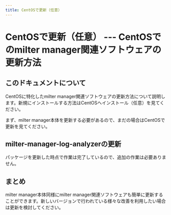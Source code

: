 ```yaml
---
title: CentOSで更新（任意）
---
```


# CentOSで更新（任意） --- CentOSでのmilter manager関連ソフトウェアの更新方法

## このドキュメントについて

CentOSに特化したmilter manager関連ソフトウェアの更新方法について説明します。新規にインストールする方法はCentOSへインストール（任意）を見てください。

まず、milter manager本体を更新する必要があるので、まだの場合はCentOSで更新を見てください。

## milter-manager-log-analyzerの更新

パッケージを更新した時点で作業は完了しているので、追加の作業は必要ありません。

## まとめ

milter manager本体同様にmilter manager関連ソフトウェアも簡単に更新することができます。新しいバージョンで行われている様々な改善を利用したい場合は更新を検討してください。



